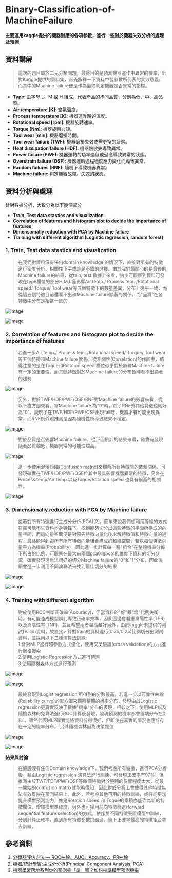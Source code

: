 ﻿# Binary-Classification-of-MachineFailure 
**主要運用kaggle提供的機器對應的各項參數，進行一些對於機器失效分析的處理及預測**

## **資料講解**
> 這次的題目屬於二元分類問題，最終目的是預測機器運作中異常的機率，針對Kaggle提供的資料集，首先解釋一下資料中各參數所代表的大致意義。而其中的Machine failure便是作為最終判定機器是否異常的指標。
- **Type**: 由字母 L、M 或 H 組成，代表產品的不同品質，分別為低、中、高品質。
- **Air temperature [K]**: 空氣溫度。
- **Process temperature [K]**: 機器運昨時的溫度。
- **Rotational speed [rpm]**: 機器旋轉速率。
- **Torque [Nm]**: 機器旋轉力矩。
- **Tool wear [min]**: 機器磨損時間。
- **Tool wear failure (TWF)**: 機器磨損失效或需更換的狀態。
- **Heat dissipation failure (HDF)**: 機器熱散失導致異常。
- **Power failure (PWF)**: 機器運轉的功率過低或過高導致異常的狀態。
- **Overstrain failure (OSF)**: 機器運轉過程過度應力變化而導致異常。
- **Random failures (RNF)**: 隨機下導致機器異常。
- **Machine failure**: 判定機器故障、失效的狀態。

## **資料分析與處理**
針對數據分析，大致分為以下幾個部分
- **Train, Test data stastics and visualization**
- **Correlation of features and histogram plot to decide the importance of features**
- **Dimensionally reduction with PCA by Machine failure** 
- **Training with different algorithm (Logistic regression, random forest)**
  
### 1. **Train, Test data stastics and visualization**
> 在我們對資料沒有任何domain knowledge 的情況下，直接對所有的特徵進行密度分析、相關性下手或許是不錯的選擇。由於我們最關心的是最後的Machine failure的結果，從tain, test 數據上來看，初步可觀察到資料可發現在type欄位的部分H,M,L僅影響Air temp./ Process tem. /Rotational speed/ Torque/ Tool wear等五個特徵下的數量差異，分布上幾乎一致，而從這五個特徵目前還看不出和Machine failure顯著的關係，而"品質"在各特徵中分布是相當一致的

![image](https://github.com/JunTingLu/Binary-Classification-of-MachineFailure/assets/135250298/32885aab-81a4-4a48-85ed-0d9ce5f8c72f)

![image](https://github.com/JunTingLu/Binary-Classification-of-MachineFailure/assets/135250298/abd1881e-9d12-46f4-a6d8-47d54e39a3a1)

### 2. **Correlation of features and histogram plot to decide the importance of features**
> 若進一步Air temp./ Process tem. /Rotational speed/ Torque/ Tool wear等五個特徵和Machine failure 關係，從相關性(Correlation)的作圖中，值得注意的是在Toque和Rotation speed 欄位似乎對於解釋Machine failure有一定的重要性。而其餘特徵對於Machine failure的分布暫時看不出顯著的趨勢

![image](https://github.com/JunTingLu/Binary-Classification-of-MachineFailure/assets/135250298/9548d76d-f625-4b3f-9128-ea4f65ad5d78)

>另外，對於TWF/HDF/PWF/OSF/RNF對Machine failure的影響來看，從以下直方圖來看，當Machine failure 為"0"時，除了RNF外其他特徵也剛好為"0"，說明了在TWF/HDF/PWF/OSF出現fail時，機器才有可能出現異常，而RNF例外則推測是因為隨機性所導致結果不穩定。

![image](https://github.com/JunTingLu/Binary-Classification-of-MachineFailure/assets/135250298/84d373a8-6f83-4617-ab49-af4fbbad510f)

>對於品質是否影響Machine failure，從下圖統計的結果來看，確實有發現隨著品質越低，機器異常的可能性越高。

![image](https://github.com/JunTingLu/Binary-Classification-of-MachineFailure/assets/135250298/b5a0d1a3-7110-45d0-a168-1cfd9d21e704)


>進一步使用混淆矩陣(Confusion matrix)來觀察所有特徵間的依賴關係，可發現確實在TWF/HDF/PWF/OSF位其中最具影響機器異常的特徵，另外在Process temp/Air temp.以及Toque/Rotation speed 也具有很高的相關性。

![image](https://github.com/JunTingLu/Binary-Classification-of-MachineFailure/assets/135250298/83050ca9-b041-42f6-a3b7-1ee3fae67166)

### 3. **Dimensionally reduction with PCA by Machine failure**
>接著對所有特徵進行主成分分析(PCA)[2]，簡單來說我們想利用降維的方式在盡可能不失資料本身特性下，找到能夠切分出這些特徵的平面所構成的向量空間，而這向量空間便是對原先特徵向量化後求解特徵值和特徵向量的過程，最終能得到這所有所有特徵向量組合構成的超維空間，若以每個特徵向量平方為機率(Probability)，因此進一步計算每一種"組合"在整體機率分佈下所占的比例，可觀察在最大前兩個pca0和pca1的維度下資料的切分狀況，確實發現還無法很好的切分Machine failure的"0"和"1"分布，因此後續會進一步利用不同演算法來找到最佳切分的結果

![image](https://github.com/JunTingLu/Binary-Classification-of-MachineFailure/assets/135250298/f30b7929-093b-423f-bb76-42ce6a51966f)

![image](https://github.com/JunTingLu/Binary-Classification-of-MachineFailure/assets/135250298/1358be46-6675-46eb-b6ab-ec9b62077560)


### 4. **Training with different algorithm**
>對於使用ROC判斷正確率(Accuracy)，但當資料的"好"跟"壞"比例失衡時，有可能造成模型誤判導致正確率失準，因此這邊會看重真陽性率(TPR)以及真陰性率(TNR)，並且希望兩者越高越好另外，由於kaggle未提供的測試(Valid)資料，故直接> 針對train的資料進行(0.75/0.25)比例切分出測試資料，並採用以下三種演算法訓練:<br>
> 1.針對MLP進行超參數方式優化，使用交叉驗證(cross validation)的方式進行網格搜索<br>
> 2.使用Logistic Regression方式進行預測<br>
> 3.使用隨機森林方式進行預測<br>

![image](https://github.com/JunTingLu/Binary-Classification-of-MachineFailure/assets/135250298/f1176b74-97bb-4d1b-874e-ac0442861194)

![image](https://github.com/JunTingLu/Binary-Classification-of-MachineFailure/assets/135250298/237c390d-dd95-4aeb-b7c4-ad728708450b)

>最終發現到Logist regression 所得到的分數最高，若進一步以可靠性曲線(Reliability curve)的直方圖來觀察整體的機率分布，發現由於Logistic regression更真實反映了數據"機率"分布的表現，相較之下，使用MLP以及隨機森林的免算法進行ROC計算後發現，發現預測的機率都會極端分布在0和1，雖然代表MLP確實能將資料分得很好，但即使在真實的情況也應該存在一定的機率分布， 另外隨機森林因為決策閥值

![image](https://github.com/JunTingLu/Binary-Classification-of-MachineFailure/assets/135250298/4ae9c4ab-5c06-464b-804b-12ffc999e887)


![image](https://github.com/JunTingLu/Binary-Classification-of-MachineFailure/assets/135250298/9c097715-699b-4d24-8a38-553ab72c2f59)


**結果與討論**
> 在假設沒有任何Domain knowladge下，我們考慮所有特徵，進行PCA分析後，藉由Logistic regression 演算法進行訓練，可發現正確率有97%，但推測由於TWF/FDF/PWF/OSF等四個特徵對於整體的影響程度太大，從最一開始的confusion matrix就能夠得知，因此對於分析上會使得其他特徵無法有效反映在預測結果上。此外，若考慮其他可用的特徵訓練，或許能更加提升模型預測能力，像是Rotation speed 和 Toque的乘積亦能作為新的特徵欄位，增加模型準確度，另外也可採用前向特徵篩選(forward sequential feature selection)的方式，依序將不同特徵丟置模型中訓練，分別計算正確率，直到所有特徵都被挑選過，留下正確率最高的特徵組合拿去訓練。

## **參考資料**
1. [分類器評估方法 — ROC曲線、AUC、Accuracy、PR曲線](https://medium.com/marketingdatascience/%E5%88%86%E9%A1%9E%E5%99%A8%E8%A9%95%E4%BC%B0%E6%96%B9%E6%B3%95-roc%E6%9B%B2%E7%B7%9A-auc-accuracy-pr%E6%9B%B2%E7%B7%9A-d3a39977022c)
2. [機器/統計學習:主成分分析(Principal Component Analysis, PCA)](https://chih-sheng-huang821.medium.com/%E6%A9%9F%E5%99%A8-%E7%B5%B1%E8%A8%88%E5%AD%B8%E7%BF%92-%E4%B8%BB%E6%88%90%E5%88%86%E5%88%86%E6%9E%90-principle-component-analysis-pca-58229cd26e71)
3. [機器學習落地系列你的預測夠「準」嗎？如何校準模型預測機率]([https://chih-sheng-huang821.medium.com/%E6%A9%9F%E5%99%A8-%E7%B5%B1%E8%A8%88%E5%AD%B8%E7%BF%92-%E4%B8%BB%E6%88%90%E5%88%86%E5%88%86%E6%9E%90-principle-component-analysis-pca-58229cd26e71](https://medium.com/@pclu79/%E6%A8%A1%E5%9E%8B%E8%BC%B8%E5%87%BA%E7%9A%84%E9%A0%90%E6%B8%AC%E6%A9%9F%E7%8E%87%E5%8F%AF%E9%9D%A0%E5%97%8E-%E5%A6%82%E4%BD%95%E6%A0%A1%E6%BA%96%E6%A8%A1%E5%9E%8B%E7%9A%84%E9%A0%90%E6%B8%AC%E6%A9%9F%E7%8E%87-%E6%A6%82%E5%BF%B5%E7%AF%87-ca3d40b15bdd)https://medium.com/@pclu79/%E6%A8%A1%E5%9E%8B%E8%BC%B8%E5%87%BA%E7%9A%84%E9%A0%90%E6%B8%AC%E6%A9%9F%E7%8E%87%E5%8F%AF%E9%9D%A0%E5%97%8E-%E5%A6%82%E4%BD%95%E6%A0%A1%E6%BA%96%E6%A8%A1%E5%9E%8B%E7%9A%84%E9%A0%90%E6%B8%AC%E6%A9%9F%E7%8E%87-%E6%A6%82%E5%BF%B5%E7%AF%87-ca3d40b15bdd)


